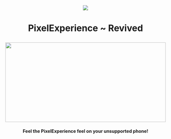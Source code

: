 <div style="text-align: center;">
    <img src="https://capsule-render.vercel.app/api?type=waving&height=100&color=gradient" />
    
</div>

<h1 align='center'>
  
PixelExperience ~ Revived
</h1>

<div style="text-align: center;">
    <img src="https://files.catbox.moe/xg8esp.png" align="center "width="100%" height="250">


<h4 align="center">
  
**Feel the PixelExperience feel on your unsupported phone!**
</h4>
